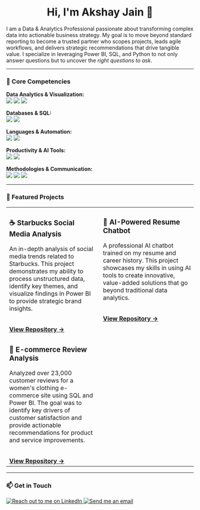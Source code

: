 <div align="center">

# Hi, I'm Akshay Jain 👋

</div>

I am a Data & Analytics Professional passionate about transforming complex data into actionable business strategy. My goal is to move beyond standard reporting to become a trusted partner who scopes projects, leads agile workflows, and delivers strategic recommendations that drive tangible value. I specialize in leveraging Power BI, SQL, and Python to not only answer questions but to uncover the *right questions to ask*.

---

### 🔧 Core Competencies

<p align="left">
  <strong>Data Analytics & Visualization:</strong><br>
  <a href="https://powerbi.microsoft.com/" target="_blank"><img src="https://img.shields.io/badge/Power%20BI-F2C811?style=for-the-badge&logo=powerbi&logoColor=black"></a>
  <img src="https://img.shields.io/badge/DAX-black?style=for-the-badge&logo=dax&logoColor=white">
  <img src="https://img.shields.io/badge/Data%20Modeling-blue?style=for-the-badge">
</p>

<p align="left">
  <strong>Databases & SQL:</strong><br>
  <a href="https://www.microsoft.com/en-us/sql-server" target="_blank"><img src="https://img.shields.io/badge/Microsoft%20SQL%20Server-CC2927?style=for-the-badge&logo=microsoftsqlserver&logoColor=white"></a>
  <img src="https://img.shields.io/badge/SQL-blue?style=for-the-badge&logo=sql&logoColor=white">
</p>

<p align="left">
  <strong>Languages & Automation:</strong><br>
  <a href="https://www.python.org" target="_blank"><img src="https://img.shields.io/badge/Python-3776AB?style=for-the-badge&logo=python&logoColor=white"></a>
  <a href="https://learn.microsoft.com/en-us/fabric/" target="_blank"><img src="https://img.shields.io/badge/Microsoft%20Fabric-333333?style=for-the-badge&logo=microsoft&logoColor=white"></a>
</p>

<p align="left">
  <strong>Productivity & AI Tools:</strong><br>
  <img src="https://img.shields.io/badge/ChatGPT-74aa9c?style=for-the-badge&logo=openai&logoColor=white">
  <img src="https://img.shields.io/badge/GitHub%20Copilot-black?style=for-the-badge&logo=github&logoColor=white">
</p>

<p align="left">
  <strong>Methodologies & Communication:</strong><br>
  <img src="https://img.shields.io/badge/Agile-42526e?style=for-the-badge&logo=jira&logoColor=white">
  <img src="https://img.shields.io/badge/Project%20Scoping-green?style=for-the-badge">
  <img src="https://img.shields.io/badge/Stakeholder%20Communication-darkred?style=for-the-badge">
</p>

---

### 🚀 Featured Projects

<table border="0" cellpadding="10">
<tr>
<td width="50%" valign="top">
  <h3>☕ Starbucks Social Media Analysis</h3>
  <p>An in-depth analysis of social media trends related to Starbucks. This project demonstrates my ability to process unstructured data, identify key themes, and visualize findings in Power BI to provide strategic brand insights.</p>
  <br>
  <a href="https://github.com/idealidler/Starbucks-Drink-Recommendation"><strong>View Repository &rarr;</strong></a>
</td>
<td width="50%" valign="top">
  <h3>🤖 AI-Powered Resume Chatbot</h3>
  <p>A professional AI chatbot trained on my resume and career history. This project showcases my skills in using AI tools to create innovative, value-added solutions that go beyond traditional data analytics.</p>
  <br>
  <a href="https://github.com/idealidler/my-portfolio"><strong>View Repository &rarr;</strong></a>
</td>
</tr>
<tr>
<td width="50%" valign="top">
  <h3>👗 E-commerce Review Analysis</h3>
  <p>Analyzed over 23,000 customer reviews for a women's clothing e-commerce site using SQL and Power BI. The goal was to identify key drivers of customer satisfaction and provide actionable recommendations for product and service improvements.</p>
  <br>
  <a href="https://github.com/idealidler/E-Commerce-Customer-Purchase-Analysis"><strong>View Repository &rarr;</strong></a>
</td>
<td width="50%" valign="top">
  </td>
</tr>
</table>

---

### 📫 Get in Touch

<p align="left">
  <a href="https://linkedin.com/in/akshayjain128" target="_blank">
    <img src="https://img.shields.io/badge/LinkedIn-0077B5?style=for-the-badge&logo=linkedin&logoColor=white" alt="Reach out to me on LinkedIn">
  </a>
  <a href="mailto:akshayjain128@gmail.com">
    <img src="https://img.shields.io/badge/Gmail-D14836?style=for-the-badge&logo=gmail&logoColor=white" alt="Send me an email">
  </a>
</p>
